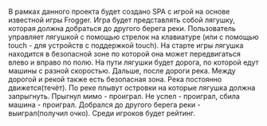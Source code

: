 В рамках данного проекта будет создано SPA с игрой на основе известной игры Frogger. Игра будет представлять собой лягушку, которая должна добраться до другого берега реки. Пользователь управляет лягушкой с помощью стрелок на клавиатуре (или с помощью touch - для устройств с поддержкой touch). На старте игры лягушка находится в безопасной зоне по которой она может передвигаться влево и вправо по полю. На пути лягушки будет дорога, по которой едут машины с разной скоростью. Дальше, после дороги река. Между дорогой и рекой также есть безопасная зона. Река постоянно движется(течёт). По реке плывут островки на которые лягушка должна запрыгнуть. Прыгнул мимо - проиграл. Не успел - проиграл, сбила машина - проиграл. Добрался до другого берега реки - выиграл(получил очко). Среди игроков будет рейтинг.